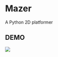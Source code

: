# Mazer
A Python 2D platformer

## DEMO
![](https://media.giphy.com/media/nuUvXhwfCckNqSqSuN/giphy.gif)
